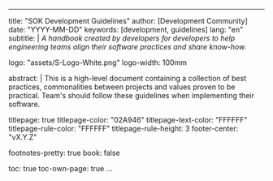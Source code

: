
---
title: "SOK Development Guidelines"
author: [Development Community]
date: "YYYY-MM-DD"
keywords: [development, guidelines]
lang: "en"
subtitle: |
	*A handbook created by developers for developers to help engineering teams align their software practices and share know-how.*

logo: "assets/S-Logo-White.png"
logo-width: 100mm

abstract: |
	This is a high-level document containing a collection of best practices, commonalities between projects and values proven to be practical. Team's should follow these guidelines when implementing their software.

titlepage: true
titlepage-color: "02A946"
titlepage-text-color: "FFFFFF"
titlepage-rule-color: "FFFFFF"
titlepage-rule-height: 3
footer-center: "vX.Y.Z"

footnotes-pretty: true
book: false

toc: true
toc-own-page: true
...
